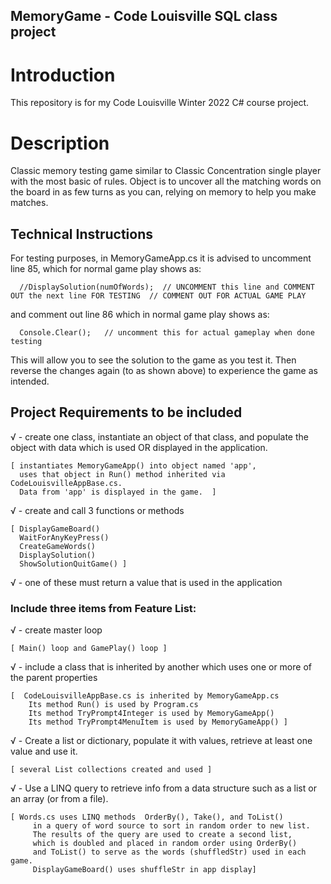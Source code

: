 ## MemoryGame  - Code Louisville SQL class project


# Introduction
This repository is for my Code Louisville Winter 2022 C# course project. 


# Description

Classic memory testing game similar to Classic Concentration single player with the most basic of rules.  Object is to uncover all the matching words on the board in as few turns as you can, relying on memory to help you make matches.


## Technical Instructions

For testing purposes, in MemoryGameApp.cs it is advised to uncomment line 85, which for normal game play shows as:

      //DisplaySolution(numOfWords);  // UNCOMMENT this line and COMMENT OUT the next line FOR TESTING  // COMMENT OUT FOR ACTUAL GAME PLAY

and comment out line 86 which in normal game play shows as:

      Console.Clear();   // uncomment this for actual gameplay when done testing

This will allow you to see the solution to the game as you test it.  Then reverse the changes again (to as shown above) to experience the game as intended.



## Project Requirements to be included

√  - create one class, instantiate an object of that class, and populate the object with data which is used OR displayed in the application.

	[ instantiates MemoryGameApp() into object named 'app',
	  uses that object in Run() method inherited via CodeLouisvilleAppBase.cs.  
	  Data from 'app' is displayed in the game.  ]

√  - create and call 3 functions or methods

	[ DisplayGameBoard()
	  WaitForAnyKeyPress()
	  CreateGameWords()
	  DisplaySolution()  
	  ShowSolutionQuitGame() ]

√ - one of these must return a value that is used in the application


### Include three items from Feature List:

√  -  create master loop

	[ Main() loop and GamePlay() loop ]


√  - include a class that is inherited by another which uses one or more of the parent properties 
     
	[  CodeLouisvilleAppBase.cs is inherited by MemoryGameApp.cs   
		Its method Run() is used by Program.cs
		Its method TryPrompt4Integer is used by MemoryGameApp()
		Its method TryPrompt4MenuItem is used by MemoryGameApp() ]



√  - Create a list or dictionary, populate it with values, retrieve at least one value and use it. 

	[ several List collections created and used ]


√  - Use a LINQ query to retrieve info from a data structure such as a list or an array (or from a file).

	[ Words.cs uses LINQ methods  OrderBy(), Take(), and ToList() 
         in a query of word source to sort in random order to new list.  
         The results of the query are used to create a second list, 
         which is doubled and placed in random order using OrderBy() 
         and ToList() to serve as the words (shuffledStr) used in each game.
         DisplayGameBoard() uses shuffleStr in app display]
	
	
